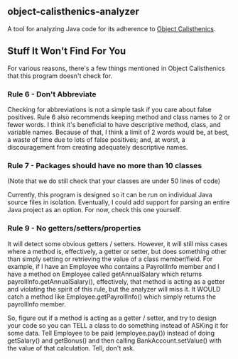 ## object-calisthenics-analyzer

A tool for analyzing Java code for its adherence to [Object Calisthenics](http://www.cs.helsinki.fi/u/luontola/tdd-2009/ext/ObjectCalisthenics.pdf).

## Stuff It Won't Find For You
For various reasons, there's a few things mentioned in Object Calisthenics that this program doesn't check for.

### Rule 6 - Don't Abbreviate
Checking for abbreviations is not a simple task if you care about false positives. Rule 6 also recommends keeping method and class names
to 2 or fewer words. I think it's beneficial to have descriptive method, class, and variable names. Because of that,
I think a limit of 2 words would be, at best, a waste of time due to lots of false positives; and, at worst, a 
discouragement from creating adequately descriptive names.

### Rule 7 - Packages should have no more than 10 classes
(Note that we do still check that your classes are under 50 lines of code) 

Currently, this program is designed so it can be run on individual Java source files in isolation. Eventually, 
I could add support for parsing an entire Java project as an option. For now, check this one yourself.

### Rule 9 - No getters/setters/properties
It will detect some obvious getters / setters. However, it will still miss cases where a method is, effectively, a getter
or setter, but does something other than simply setting or retrieving the value of a class member/field. For example,
if I have an Employee who contains a PayrollInfo member and I have a method on Employee called getAnnualSalary which
returns payrollInfo.getAnnualSalary(), effectively, that method is acting as a getter and violating the spirit
of this rule, but the analyzer will miss it. It WOULD catch a method like Employee.getPayrollInfo() which simply returns
the payrollInfo member.

So, figure out if a method is acting as a getter / setter, and try to design your code so you can TELL a class to
do something instead of ASKing it for some data. Tell Employee to be paid (employee.pay()) instead of doing getSalary()
and getBonus() and then calling BankAccount.setValue() with the value of that calculation. Tell, don't ask.